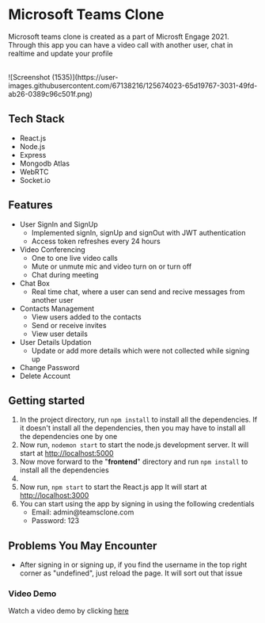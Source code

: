 <h1>Microsoft Teams Clone</h1>

<p>Microsoft teams clone is created as a part of Microsft Engage 2021. Through this app you can have a video call with another user, chat in realtime and update your  profile</p>

<br/>
![Screenshot (1535)](https://user-images.githubusercontent.com/67138216/125674023-65d19767-3031-49fd-ab26-0389c96c501f.png)

<h2>Tech Stack</h2>
<ul>
   <li>React.js</li>
   <li>Node.js</li>
   <li>Express</li>
   <li>Mongodb Atlas</li>
   <li>WebRTC</li>
   <li>Socket.io</li>
</ul>
<h2>Features</h2>
<ul>
  <li>User SignIn and SignUp
    <ul>
      <li>Implemented signIn, signUp and signOut with JWT authentication</li>
      <li>Access token refreshes every 24 hours</li>
    </ul>
  </li>
  <li>Video Conferencing
    <ul>
      <li>One to one live video calls</li>
      <li>Mute or unmute mic and video turn on or turn off</li>
      <li>Chat during meeting</li>
    </ul>
  </li>
  <li>Chat Box
    <ul>
      <li>Real time chat, where a user can send and recive messages from another user</li>
    </ul>
  </li>
  <li>Contacts Management
    <ul>
      <li>View users added to the contacts</li>
      <li>Send or receive invites</li>
      <li>View user details</li>
    </ul>
  </li>
  <li>User Details Updation
    <ul>
      <li>Update or add more details which were not collected while signing up</li>
    </ul>
  </li> 
  <li>Change Password</li>
  <li>Delete Account</li>
</ul>

<h2>Getting started</h2>
<ol>
   <li> In the project directory, run <code>npm install</code> to install all the dependencies. If it doesn't install all the dependencies, then you may have to install all the           dependencies one by one </li>
   <li> Now run, <code>nodemon start</code> to start the node.js development server. It will start at <a href="http://localhost:3000">http://localhost:5000</a></li>
   <li> Now move forward to the "<b>frontend</b>" directory and run <code>npm install</code> to install all the dependencies<li>
   <li> Now run, <code>npm start</code> to start the React.js app It will start at <a href="http://localhost:3000">http://localhost:3000</a></li>
   <li> You can start using the app by signing in using the following credentials
      <ul>
         <li> Email: admin@teamsclone.com</li>
         <li> Password: 123</li>
      </ul>
   </li>
</ol>

<h2>Problems You May Encounter</h2>
<ul>
   <li>After signing in or signing up, if you find the username in the top right corner as "undefined", just reload the page. It will sort out that issue</li>
</ul>

<h3>Video Demo</h3>
Watch a video demo by clicking <a href="https://youtu.be/gMYKnYnV6kA">here</a>

